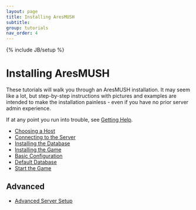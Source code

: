 ```yaml
---
layout: page
title: Installing AresMUSH
subtitle: 
group: tutorials
nav_order: 4
---
```

{% include JB/setup %}

# Installing AresMUSH

These tutorials will walk you through an AresMUSH installation.  It may seem like a lot, but step-by-step instructions with pictures and examples are intended to make the installation painless - even if you have no prior server admin experience.

If at any point you run into trouble, see [Getting Help]({{site.siteroot}}tutorials/getting-help.html).

* [Choosing a Host]({{site.siteroot}}tutorials/install/choosing-host.html)
* [Connecting to the Server]({{site.siteroot}}tutorials/install/server-connect.html)
* [Installing the Database]({{site.siteroot}}tutorials/install/db-install.html)
* [Installing the Game]({{site.siteroot}}tutorials/install/install-code.html)
* [Basic Configuration]({{site.siteroot}}tutorials/install/basic-config.html)
* [Default Database]({{site.siteroot}}tutorials/install/default-db.html)
* [Start the Game]({{site.siteroot}}tutorials/install/start-game.html)

## Advanced

* [Advanced Server Setup]({{site.siteroot}}tutorials/install/server-setup.html)

